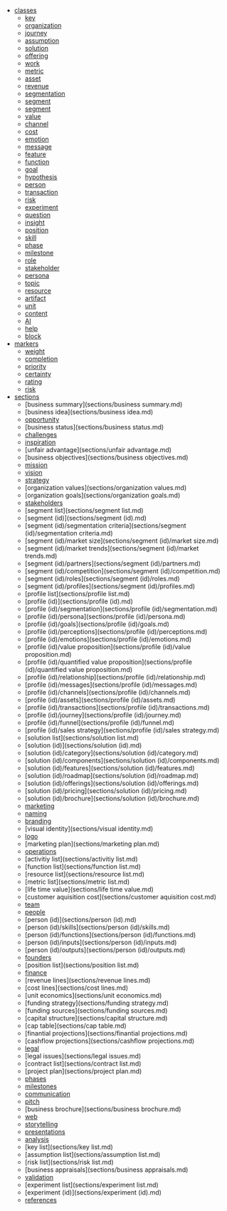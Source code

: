 - [classes](classes)
  - [key](classes/key.md)
  - [organization](classes/organization.md)
  - [journey](classes/journey.md)
  - [assumption](classes/assumption.md)
  - [solution](classes/solution.md)
  - [offering](classes/offering.md)
  - [work](classes/work.md)
  - [metric](classes/metric.md)
  - [asset](classes/asset.md)
  - [revenue](classes/revenue.md)
  - [segmentation](classes/segmentation.md)
  - [segment](classes/segment.md)
  - [segment](classes/segment.md)
  - [value](classes/value.md)
  - [channel](classes/channel.md)
  - [cost](classes/cost.md)
  - [emotion](classes/emotion.md)
  - [message](classes/message.md)
  - [feature](classes/feature.md)
  - [function](classes/function.md)
  - [goal](classes/goal.md)
  - [hypothesis](classes/hypothesis.md)
  - [person](classes/person.md)
  - [transaction](classes/transaction.md)
  - [risk](classes/risk.md)
  - [experiment](classes/experiment.md)
  - [question](classes/question.md)
  - [insight](classes/insight.md)
  - [position](classes/position.md)
  - [skill](classes/skill.md)
  - [phase](classes/phase.md)
  - [milestone](classes/milestone.md)
  - [role](classes/role.md)
  - [stakeholder](classes/stakeholder.md)
  - [persona](classes/persona.md)
  - [topic](classes/topic.md)
  - [resource](classes/resource.md)
  - [artifact](classes/artifact.md)
  - [unit](classes/unit.md)
  - [content](classes/content.md)
  - [AI](classes/AI.md)
  - [help](classes/help.md)
  - [block](classes/block.md)
- [markers](markers)
  - [weight](markers/weight.md)
  - [completion](markers/completion.md)
  - [priority](markers/priority.md)
  - [certainty](markers/certainty.md)
  - [rating](markers/rating.md)
  - [risk](markers/risk.md)
- [sections](sections)
  - [business summary](sections/business summary.md)
  - [business idea](sections/business idea.md)
  - [opportunity](sections/opportunity.md)
  - [business status](sections/business status.md)
  - [challenges](sections/challenges.md)
  - [inspiration](sections/inspiration.md)
  - [unfair advantage](sections/unfair advantage.md)
  - [business objectives](sections/business objectives.md)
  - [mission](sections/mission.md)
  - [vision](sections/vision.md)
  - [strategy](sections/strategy.md)
  - [organization values](sections/organization values.md)
  - [organization goals](sections/organization goals.md)
  - [stakeholders](sections/stakeholders.md)
  - [segment list](sections/segment list.md)
  - [segment (id)](sections/segment (id).md)
  - [segment (id)/segmentation criteria](sections/segment (id)/segmentation criteria.md)
  - [segment (id)/market size](sections/segment (id)/market size.md)
  - [segment (id)/market trends](sections/segment (id)/market trends.md)
  - [segment (id)/partners](sections/segment (id)/partners.md)
  - [segment (id)/competition](sections/segment (id)/competition.md)
  - [segment (id)/roles](sections/segment (id)/roles.md)
  - [segment (id)/profiles](sections/segment (id)/profiles.md)
  - [profile list](sections/profile list.md)
  - [profile (id)](sections/profile (id).md)
  - [profile (id)/segmentation](sections/profile (id)/segmentation.md)
  - [profile (id)/persona](sections/profile (id)/persona.md)
  - [profile (id)/goals](sections/profile (id)/goals.md)
  - [profile (id)/perceptions](sections/profile (id)/perceptions.md)
  - [profile (id)/emotions](sections/profile (id)/emotions.md)
  - [profile (id)/value proposition](sections/profile (id)/value proposition.md)
  - [profile (id)/quantified value proposition](sections/profile (id)/quantified value proposition.md)
  - [profile (id)/relationship](sections/profile (id)/relationship.md)
  - [profile (id)/messages](sections/profile (id)/messages.md)
  - [profile (id)/channels](sections/profile (id)/channels.md)
  - [profile (id)/assets](sections/profile (id)/assets.md)
  - [profile (id)/transactions](sections/profile (id)/transactions.md)
  - [profile (id)/journey](sections/profile (id)/journey.md)
  - [profile (id)/funnel](sections/profile (id)/funnel.md)
  - [profile (id)/sales strategy](sections/profile (id)/sales strategy.md)
  - [solution list](sections/solution list.md)
  - [solution (id)](sections/solution (id).md)
  - [solution (id)/category](sections/solution (id)/category.md)
  - [solution (id)/components](sections/solution (id)/components.md)
  - [solution (id)/features](sections/solution (id)/features.md)
  - [solution (id)/roadmap](sections/solution (id)/roadmap.md)
  - [solution (id)/offerings](sections/solution (id)/offerings.md)
  - [solution (id)/pricing](sections/solution (id)/pricing.md)
  - [solution (id)/brochure](sections/solution (id)/brochure.md)
  - [marketing](sections/marketing.md)
  - [naming](sections/naming.md)
  - [branding](sections/branding.md)
  - [visual identity](sections/visual identity.md)
  - [logo](sections/logo.md)
  - [marketing plan](sections/marketing plan.md)
  - [operations](sections/operations.md)
  - [activitiy list](sections/activitiy list.md)
  - [function list](sections/function list.md)
  - [resource list](sections/resource list.md)
  - [metric list](sections/metric list.md)
  - [life time value](sections/life time value.md)
  - [customer aquisition cost](sections/customer aquisition cost.md)
  - [team](sections/team.md)
  - [people](sections/people.md)
  - [person (id)](sections/person (id).md)
  - [person (id)/skills](sections/person (id)/skills.md)
  - [person (id)/functions](sections/person (id)/functions.md)
  - [person (id)/inputs](sections/person (id)/inputs.md)
  - [person (id)/outputs](sections/person (id)/outputs.md)
  - [founders](sections/founders.md)
  - [position list](sections/position list.md)
  - [finance](sections/finance.md)
  - [revenue lines](sections/revenue lines.md)
  - [cost lines](sections/cost lines.md)
  - [unit economics](sections/unit economics.md)
  - [funding strategy](sections/funding strategy.md)
  - [funding sources](sections/funding sources.md)
  - [capital structure](sections/capital structure.md)
  - [cap table](sections/cap table.md)
  - [finantial projections](sections/finantial projections.md)
  - [cashflow projections](sections/cashflow projections.md)
  - [legal](sections/legal.md)
  - [legal issues](sections/legal issues.md)
  - [contract list](sections/contract list.md)
  - [project plan](sections/project plan.md)
  - [phases](sections/phases.md)
  - [milestones](sections/milestones.md)
  - [communication](sections/communication.md)
  - [pitch](sections/pitch.md)
  - [business brochure](sections/business brochure.md)
  - [web](sections/web.md)
  - [storytelling](sections/storytelling.md)
  - [presentations](sections/presentations.md)
  - [analysis](sections/analysis.md)
  - [key list](sections/key list.md)
  - [assumption list](sections/assumption list.md)
  - [risk list](sections/risk list.md)
  - [business appraisals](sections/business appraisals.md)
  - [validation](sections/validation.md)
  - [experiment list](sections/experiment list.md)
  - [experiment (id)](sections/experiment (id).md)
  - [references](sections/references.md)
